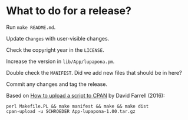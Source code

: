 # What to do for a release?

Run `make README.md`.

Update `Changes` with user-visible changes.

Check the copyright year in the `LICENSE`.

Increase the version in `lib/App/lupapona.pm`.

Double check the `MANIFEST`. Did we add new files that should be in
here?

Commit any changes and tag the release.

Based on [How to upload a script to
CPAN](https://www.perl.com/article/how-to-upload-a-script-to-cpan/) by
David Farrell (2016):

```
perl Makefile.PL && make manifest && make && make dist
cpan-upload -u SCHROEDER App-lupapona-1.00.tar.gz
```
